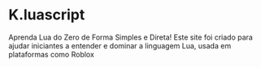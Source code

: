 # K.luascript
Aprenda Lua do Zero de Forma Simples e Direta! Este site foi criado para ajudar iniciantes a entender e dominar a linguagem Lua, usada em plataformas como Roblox
